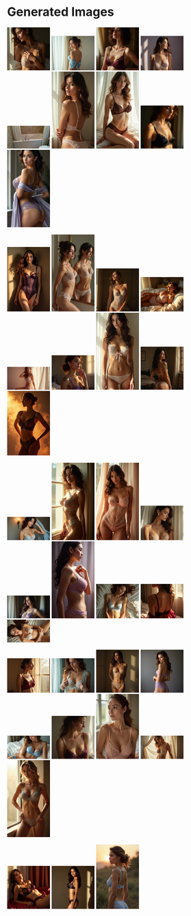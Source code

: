 # Generated Images



<img src="2025_06_28_01.webp" width="100"/> <img src="2025_06_28_02.webp" width="100"/> <img src="2025_06_28_03.webp" width="100"/> <img src="2025_06_28_04.webp" width="100"/> <img src="2025_06_28_05.webp" width="100"/> <img src="2025_06_28_06.webp" width="100"/> <img src="2025_06_28_07.webp" width="100"/> <img src="2025_06_28_08.webp" width="100"/> <img src="2025_06_28_09.webp" width="100"/>

<img src="2025_06_28_10.webp" width="100"/> <img src="2025_06_28_11.webp" width="100"/> <img src="2025_06_28_12.webp" width="100"/> <img src="2025_06_28_13.webp" width="100"/> <img src="2025_06_28_14.webp" width="100"/> <img src="2025_06_28_15.webp" width="100"/> <img src="2025_06_28_16.webp" width="100"/> <img src="2025_06_28_17.webp" width="100"/> <img src="2025_06_28_18.webp" width="100"/>

<img src="2025_06_28_19.webp" width="100"/> <img src="2025_06_28_20.webp" width="100"/> <img src="2025_06_28_21.webp" width="100"/> <img src="2025_06_28_22.webp" width="100"/> <img src="2025_06_28_23.webp" width="100"/> <img src="2025_06_28_24.webp" width="100"/> <img src="2025_06_28_25.webp" width="100"/> <img src="2025_06_28_26.webp" width="100"/> <img src="2025_06_28_27.webp" width="100"/>

<img src="2025_06_28_28.webp" width="100"/> <img src="2025_06_28_29.webp" width="100"/> <img src="2025_06_28_30.webp" width="100"/> <img src="2025_06_28_31.webp" width="100"/> <img src="2025_06_28_32.webp" width="100"/> <img src="2025_06_28_33.webp" width="100"/> <img src="2025_06_28_34.webp" width="100"/> <img src="2025_06_28_35.webp" width="100"/> <img src="2025_06_28_36.webp" width="100"/>

<img src="2025_06_28_37.webp" width="100"/> <img src="2025_06_28_38.webp" width="100"/> <img src="2025_06_28_39.webp" width="100"/>